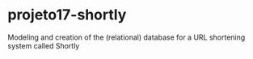 # projeto17-shortly
Modeling and creation of the (relational) database for a URL shortening system called Shortly
